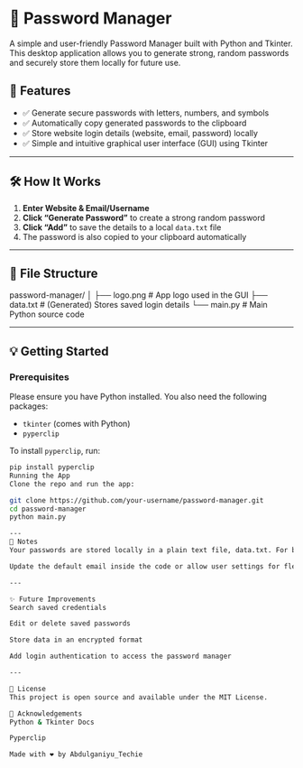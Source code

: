 # 🔐 Password Manager

A simple and user-friendly Password Manager built with Python and Tkinter. This desktop application allows you to generate strong, random passwords and securely store them locally for future use.

## 🚀 Features

- ✅ Generate secure passwords with letters, numbers, and symbols
- ✅ Automatically copy generated passwords to the clipboard
- ✅ Store website login details (website, email, password) locally
- ✅ Simple and intuitive graphical user interface (GUI) using Tkinter

---

## 🛠️ How It Works

1. **Enter Website & Email/Username**
2. **Click “Generate Password”** to create a strong random password
3. **Click “Add”** to save the details to a local `data.txt` file
4. The password is also copied to your clipboard automatically

---

## 📁 File Structure

password-manager/
│
├── logo.png # App logo used in the GUI
├── data.txt # (Generated) Stores saved login details
└── main.py # Main Python source code

---

## 💡 Getting Started

### Prerequisites

Please ensure you have Python installed. You also need the following packages:

- `tkinter` (comes with Python)
- `pyperclip`

To install `pyperclip`, run:

```bash
pip install pyperclip
Running the App
Clone the repo and run the app:

git clone https://github.com/your-username/password-manager.git
cd password-manager
python main.py

---
📌 Notes
Your passwords are stored locally in a plain text file, data.txt. For better security, consider encrypting the file or integrating with a secure vault system.

Update the default email inside the code or allow user settings for flexibility.

---

✨ Future Improvements
Search saved credentials

Edit or delete saved passwords

Store data in an encrypted format

Add login authentication to access the password manager

---

📄 License
This project is open source and available under the MIT License.

🙌 Acknowledgements
Python & Tkinter Docs

Pyperclip

Made with ❤️ by Abdulganiyu_Techie
